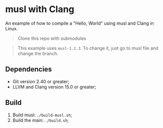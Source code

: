 # musl with Clang

An example of how to compile a "Hello, World" using musl and Clang in Linux.

> Clone this repo with submodules

> This example uses `musl-1.2.3`. To change it, just go to musl file and change the branch.

## Dependencies

- Git version 2.40 or greater;
- LLVM and Clang version 15.0 or greater;

## Build

1. Build musl: `./build-musl.sh`;
2. Build the main: `./build.sh`;
